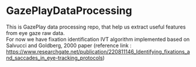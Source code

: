 # GazePlayDataProcessing

This is GazePlay data processing repo, that help us extract useful features from eye gaze raw data.<br/>
For now we have fixation identification IVT algorithm implemented based on Salvucci and Goldberg, 2000 paper (reference link : https://www.researchgate.net/publication/220811146_Identifying_fixations_and_saccades_in_eye-tracking_protocols)
